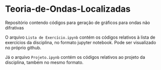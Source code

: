 # Teoria-de-Ondas-Localizadas
Repositório contendo códigos para geração de gráficos para ondas não difrativas

O arquivo `Lista de Exercício.ipynb` contém os códigos relativos à lista de exercícios da disciplina, no formato jupyter notebook. Pode ser visualizado no próprio github.

Já o arquivo `Projeto.ipynb` contém os códigos relativos ao projeto da disciplina, também no mesmo formato.

